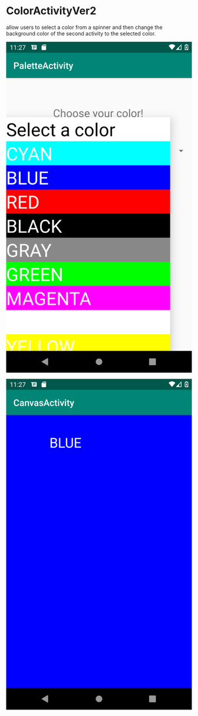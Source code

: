 # ColorActivityVer2
allow users to select a color from a spinner and then change the background color of the second activity to the selected color.

![FirstActivity](Screenshot_1570030068.png)

![FirstActivity](Screenshot_1570030074.png)
